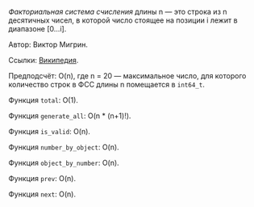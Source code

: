 *Факториальная система счисления* длины n &mdash;
это строка из n десятичных чисел, в которой число стоящее на позиции i лежит в
диапазоне [0…i].

Автор: Виктор Мигрин.


Ссылки:
[Википедия](https://ru.m.wikipedia.org/wiki/Фибоначчиева_система_счисления).

Предподсчёт: O(n), где n = 20 &mdash; максимальное число,
для которого количество строк в ФСС длины n помещается в `int64_t`.

Функция `total`: O(1).

Функция `generate_all`: O(n * (n+1)!).

Функция `is_valid`: O(n).

Функция `number_by_object`: O(n).

Функция `object_by_number`: O(n).

Функция `prev`: O(n).

Функция `next`: O(n).